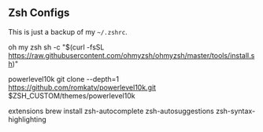 ## Zsh Configs
This is just a backup of my `~/.zshrc`. 


oh my zsh
sh -c "$(curl -fsSL https://raw.githubusercontent.com/ohmyzsh/ohmyzsh/master/tools/install.sh)"


powerlevel10k
git clone --depth=1 https://github.com/romkatv/powerlevel10k.git $ZSH_CUSTOM/themes/powerlevel10k


extensions
brew install zsh-autocomplete zsh-autosuggestions zsh-syntax-highlighting 
